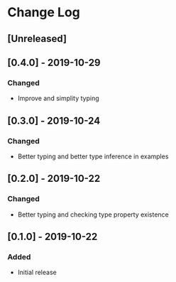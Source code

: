 # Change Log

## [Unreleased]

## [0.4.0] - 2019-10-29
### Changed
- Improve and simplity typing

## [0.3.0] - 2019-10-24
### Changed
- Better typing and better type inference in examples

## [0.2.0] - 2019-10-22
### Changed
- Better typing and checking type property existence

## [0.1.0] - 2019-10-22
### Added
- Initial release

